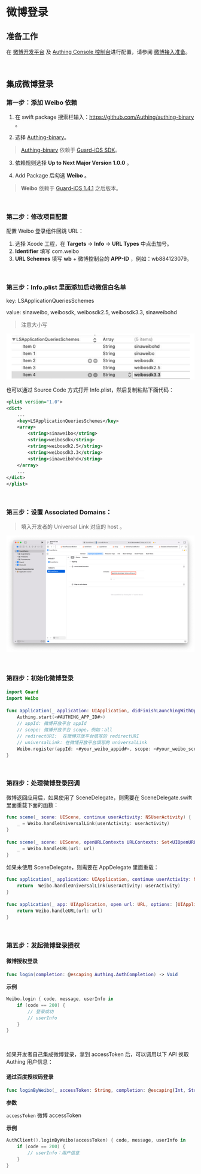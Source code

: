 # 微博登录

<LastUpdated/>

## 准备工作

在 [微博开发平台](https://open.weibo.com/) 及 [Authing Console 控制台](https://authing.cn/)进行配置，请参阅 [微博接入准备](../../../guides/connections/social/weibo-mobile/README.md)。

<br>

## 集成微博登录

### 第一步：添加 Weibo 依赖

1. 在 swift package 搜索栏输入：https://github.com/Authing/authing-binary 。

2. 选择 [Authing-binary](https://github.com/Authing/authing-binary)。
> [Authing-binary](https://github.com/Authing/authing-binary) 依赖于 [Guard-iOS SDK](https://github.com/Authing/guard-ios)。

3. 依赖规则选择 **Up to Next Major Version 1.0.0** 。

4. Add Package 后勾选 **Weibo** 。

> **Weibo** 依赖于 [Guard-iOS 1.4.1](https://github.com/Authing/guard-ios) 之后版本。

<br>

### 第二步：修改项目配置

配置 Weibo 登录组件回跳 URL：
1. 选择 Xcode 工程，在 **Targets** -> **Info** -> **URL Types** 中点击加号。
2. **Identifier** 填写 com.weibo
3. **URL Schemes** 填写 **wb** + 微博控制台的 **APP-ID** ，例如：wb884123079。
<br>

### 第三步：Info.plist 里面添加启动微信白名单

key: LSApplicationQueriesSchemes

value: sinaweibo, weibosdk, weibosdk2.5, weibosdk3.3, sinaweibohd

> 注意大小写

![](./images/weibo/weibo1.png)

也可以通过 Source Code 方式打开 Info.plist，然后复制粘贴下面代码：

```xml
<plist version="1.0">
<dict>
    ...
    <key>LSApplicationQueriesSchemes</key>
	<array>
		<string>sinaweibo</string>
		<string>weibosdk</string>
        <string>weibosdk2.5</string>
		<string>weibosdk3.3</string>
		<string>sinaweibohd</string>
	</array>
    ...
</dict>
</plist>
```

<br>

### 第三步：设置 Associated Domains：

> 填入开发者的 Universal Link 对应的 host 。

![](./images/wechat/7.png)

<br>

### 第四步：初始化微博登录
```swift
import Guard
import Weibo

func application(_ application: UIApplication, didFinishLaunchingWithOptions launchOptions: [UIApplication.LaunchOptionsKey: Any]?) -> Bool {
    Authing.start(<#AUTHING_APP_ID#>)
    // appId: 微博开放平台 appId
    // scope: 微博开放平台 scope，例如：all
    // redirectURI:  在微博开放平台填写的 redirectURI
    // universalLink: 在微博开放平台填写的 universalLink
    Weibo.register(appId: <#your_weibo_appid#>, scope: <#your_weibo_scope#, redirectURI: <#your_weibo_redirecturi#>, universalLink: <#your_weibo_universalLink#>)
}
 ```
<br>


### 第四步：处理微博登录回调

微博返回应用后，如果使用了 SceneDelegate，则需要在 SceneDelegate.swift 里面重载下面的函数：

```swift
func scene(_ scene: UIScene, continue userActivity: NSUserActivity) {
    _ = Weibo.handleUniversalLink(userActivity: userActivity)
}

func scene(_ scene: UIScene, openURLContexts URLContexts: Set<UIOpenURLContext>) {
    _ = Weibo.handleURL(url: url)
}
```

如果未使用 SceneDelegate，则需要在 AppDelegate 里面重载：

```swift
func application(_ application: UIApplication, continue userActivity: NSUserActivity, restorationHandler: @escaping ([UIUserActivityRestoring]?) -> Void) -> Bool {
    return  Weibo.handleUniversalLink(userActivity: userActivity)
}

func application(_ app: UIApplication, open url: URL, options: [UIApplication.OpenURLOptionsKey : Any] = [:]) -> Bool {
    return Weibo.handleURL(url: url)
}
```

<br>

### 第五步：发起微博登录授权
#### 微博授权登录

```swift
func login(completion: @escaping Authing.AuthCompletion) -> Void
```

**示例**

```swift
Weibo.login { code, message, userInfo in
    if (code == 200) {
        // 登录成功
        // userInfo
    }
}
```

<br>

如果开发者自己集成微博登录，拿到 accessToken 后，可以调用以下 API 换取 Authing 用户信息：

#### 通过百度授权码登录

```swift
func loginByWeibo(_ accessToken: String, completion: @escaping(Int, String?, UserInfo?) -> Void)
```

**参数**

`accessToken` 微博 accessToken

**示例**

```swift
AuthClient().loginByWeibo(accessToken) { code, message, userInfo in
    if (code == 200) {
        // userInfo：用户信息
    }
}
```
